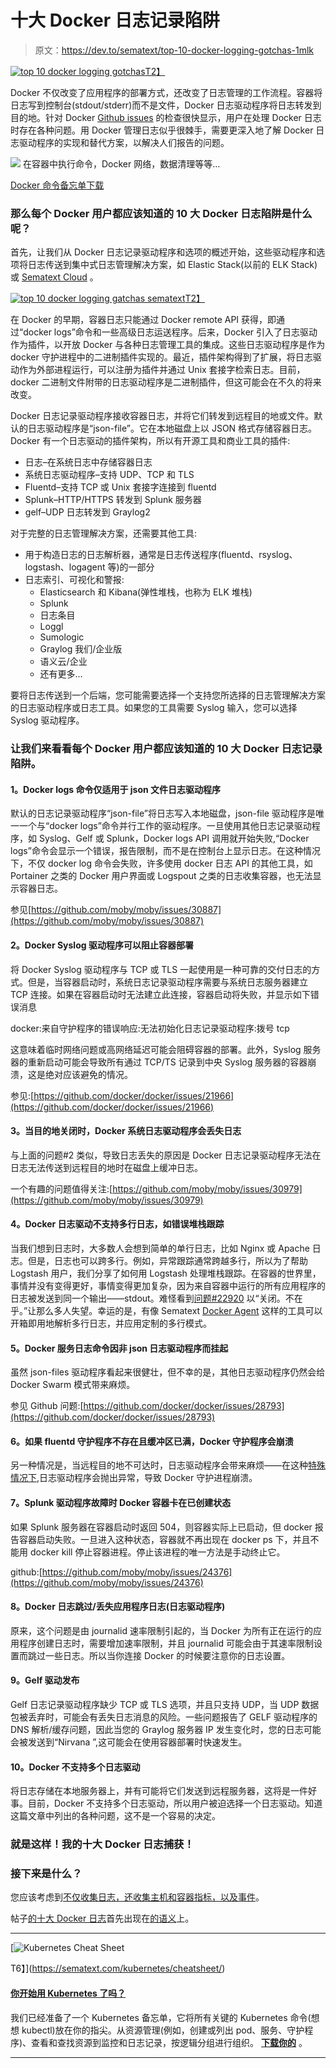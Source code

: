 # 十大 Docker 日志记录陷阱

> 原文：<https://dev.to/sematext/top-10-docker-logging-gotchas-1mlk>

[![top 10 docker logging gotchas](img/f00100683093d639224ab243aa60d469.png)T2】](https://res.cloudinary.com/practicaldev/image/fetch/s--OxNZdF8Z--/c_limit%2Cf_auto%2Cfl_progressive%2Cq_auto%2Cw_880/https://sematext.com/wp-content/uploads/2018/01/top-10-docker-logging-gotchas.jpg)

Docker 不仅改变了应用程序的部署方式，还改变了日志管理的工作流程。容器将日志写到控制台(stdout/stderr)而不是文件，Docker 日志驱动程序将日志转发到目的地。针对 Docker [Github issues](https://github.com/moby/moby/labels/area%2Flogging) 的检查很快显示，用户在处理 Docker 日志时存在各种问题。用 Docker 管理日志似乎很棘手，需要更深入地了解 Docker 日志驱动程序的实现和替代方案，以解决人们报告的问题。

[![](img/30d3ac347c43cdf9f2506b0418bbd7ae.png)](https://res.cloudinary.com/practicaldev/image/fetch/s--QkpkIsGv--/c_limit%2Cf_auto%2Cfl_progressive%2Cq_auto%2Cw_880/https://sematext.com/wp-content/uploads/2018/06/docker.svg) 在容器中执行命令，Docker 网络，数据清理等等…

[Docker 命令备忘单下载](https://sematext.com/docker-commands-cheat-sheet/?utm_medium=blogpost&utm_source=devto&utm_campaign=top-10-docker-logging-gotchas&utm_content=blog-docker-commands-cheatsheet)

### **那么每个 Docker 用户都应该知道的 10 大 Docker 日志陷阱是什么呢？**

首先，让我们从 Docker 日志记录驱动程序和选项的概述开始，这些驱动程序和选项将日志传送到集中式日志管理解决方案，如 Elastic Stack(以前的 ELK Stack)或 [Sematext Cloud](https://sematext.com/cloud/) 。

[![top 10 docker logging gatchas sematext](img/bb5b37fcc66f4b84c09aa46bfb2c1074.png)T2】](https://res.cloudinary.com/practicaldev/image/fetch/s--8AwvesWp--/c_limit%2Cf_auto%2Cfl_progressive%2Cq_auto%2Cw_880/https://sematext.com/wp-content/uploads/2018/01/top-10-docker-logging-gatchas-sematext.png)

在 Docker 的早期，容器日志只能通过 Docker remote API 获得，即通过“docker logs”命令和一些高级日志运送程序。后来，Docker 引入了日志驱动作为插件，以开放 Docker 与各种日志管理工具的集成。这些日志驱动程序是作为 docker 守护进程中的二进制插件实现的。最近，插件架构得到了扩展，将日志驱动作为外部进程运行，可以注册为插件并通过 Unix 套接字检索日志。目前，docker 二进制文件附带的日志驱动程序是二进制插件，但这可能会在不久的将来改变。

Docker 日志记录驱动程序接收容器日志，并将它们转发到远程目的地或文件。默认的日志驱动程序是“json-file”。它在本地磁盘上以 JSON 格式存储容器日志。Docker 有一个日志驱动的插件架构，所以有开源工具和商业工具的插件:

*   日志–在系统日志中存储容器日志
*   系统日志驱动程序–支持 UDP、TCP 和 TLS
*   Fluentd–支持 TCP 或 Unix 套接字连接到 fluentd
*   Splunk–HTTP/HTTPS 转发到 Splunk 服务器
*   gelf–UDP 日志转发到 Graylog2

对于完整的日志管理解决方案，还需要其他工具:

*   用于构造日志的日志解析器，通常是日志传送程序(fluentd、rsyslog、logstash、logagent 等)的一部分
*   日志索引、可视化和警报:
    *   Elasticsearch 和 Kibana(弹性堆栈，也称为 ELK 堆栈)
    *   Splunk
    *   日志条目
    *   Loggl
    *   Sumologic
    *   Graylog 我们/企业版
    *   语义云/企业
    *   还有更多…

要将日志传送到一个后端，您可能需要选择一个支持您所选择的日志管理解决方案的日志驱动程序或日志工具。如果您的工具需要 Syslog 输入，您可以选择 Syslog 驱动程序。

### 让我们来看看每个 Docker 用户都应该知道的 10 大 Docker 日志记录陷阱。

#### **1。Docker logs 命令仅适用于 json 文件日志驱动程序**

默认的日志记录驱动程序“json-file”将日志写入本地磁盘，json-file 驱动程序是唯一一个与“docker logs”命令并行工作的驱动程序。一旦使用其他日志记录驱动程序，如 Syslog、Gelf 或 Splunk，Docker logs API 调用就开始失败,“Docker logs”命令会显示一个错误，报告限制，而不是在控制台上显示日志。在这种情况下，不仅 docker log 命令会失败，许多使用 docker 日志 API 的其他工具，如 Portainer 之类的 Docker 用户界面或 Logspout 之类的日志收集容器，也无法显示容器日志。

参见[https://github.com/moby/moby/issues/30887](https://github.com/moby/moby/issues/30887)

#### **2。Docker Syslog 驱动程序可以阻止容器部署**

将 Docker Syslog 驱动程序与 TCP 或 TLS 一起使用是一种可靠的交付日志的方式。但是，当容器启动时，系统日志记录驱动程序需要与系统日志服务器建立 TCP 连接。如果在容器启动时无法建立此连接，容器启动将失败，并显示如下错误消息

docker:来自守护程序的错误响应:无法初始化日志记录驱动程序:拨号 tcp

这意味着临时网络问题或高网络延迟可能会阻碍容器的部署。此外，Syslog 服务器的重新启动可能会导致所有通过 TCP/TS 记录到中央 Syslog 服务器的容器崩溃，这是绝对应该避免的情况。

参见:[https://github.com/docker/docker/issues/21966](https://github.com/docker/docker/issues/21966)

#### **3。当目的地关闭时，Docker 系统日志驱动程序会丢失日志**

与上面的问题#2 类似，导致日志丢失的原因是 Docker 日志记录驱动程序无法在日志无法传送到远程目的地时在磁盘上缓冲日志。

一个有趣的问题值得关注:[https://github.com/moby/moby/issues/30979](https://github.com/moby/moby/issues/30979)

#### **4。Docker 日志驱动不支持多行日志，如错误堆栈跟踪**

当我们想到日志时，大多数人会想到简单的单行日志，比如 Nginx 或 Apache 日志。但是，日志也可以跨多行。例如，异常跟踪通常跨越多行，所以为了帮助 Logstash 用户，我们分享了如何用 Logstash 处理堆栈跟踪。在容器的世界里，事情并没有变得更好，事情变得更加复杂，因为来自容器中运行的所有应用程序的日志被发送到同一个输出——stdout。难怪看到[问题#22920](https://github.com/moby/moby/issues/22920) 以“关闭。不在乎。”让那么多人失望。幸运的是，有像 Sematext [Docker Agent](https://github.com/sematext/sematext-agent-docker) 这样的工具可以开箱即用地解析多行日志，并应用定制的多行模式。

#### **5。Docker 服务日志命令因非 json 日志驱动程序而挂起**

虽然 json-files 驱动程序看起来很健壮，但不幸的是，其他日志驱动程序仍然会给 Docker Swarm 模式带来麻烦。

参见 Github 问题:[https://github.com/docker/docker/issues/28793](https://github.com/docker/docker/issues/28793)

#### **6。如果 fluentd 守护程序不存在且缓冲区已满，Docker 守护程序会崩溃**

另一种情况是，当远程目的地不可达时，日志驱动程序会带来麻烦——在这种[特殊情况下](https://github.com/moby/moby/issues/32567),日志驱动程序会抛出异常，导致 Docker 守护进程崩溃。

#### **7。Splunk 驱动程序故障时 Docker 容器卡在已创建状态**

如果 Splunk 服务器在容器启动时返回 504，则容器实际上已启动，但 docker 报告容器启动失败。一旦进入这种状态，容器就不再出现在 docker ps 下，并且不能用 docker kill 停止容器进程。停止该进程的唯一方法是手动终止它。

github:[https://github.com/moby/moby/issues/24376](https://github.com/moby/moby/issues/24376)

#### **8。Docker 日志跳过/丢失应用程序日志(日志驱动程序)**

原来，这个问题是由 journalid 速率限制引起的，当 Docker 为所有正在运行的应用程序创建日志时，需要增加速率限制，并且 journalid 可能会由于其速率限制设置而跳过一些日志。所以当你连接 Docker 的时候要注意你的日志设置。

#### **9。Gelf 驱动发布**

Gelf 日志记录驱动程序缺少 TCP 或 TLS 选项，并且只支持 UDP，当 UDP 数据包被丢弃时，可能会有丢失日志消息的风险。一些问题报告了 GELF 驱动程序的 DNS 解析/缓存问题，因此当您的 Graylog 服务器 IP 发生变化时，您的日志可能会被发送到“Nirvana ”,这可能会在使用容器部署时快速发生。

#### **10。Docker 不支持多个日志驱动**

将日志存储在本地服务器上，并有可能将它们发送到远程服务器，这将是一件好事。目前，Docker 不支持多个日志驱动，所以用户被迫选择一个日志驱动。知道这篇文章中列出的各种问题，这不是一个容易的决定。

### **就是这样！我的十大 Docker 日志捕获！**

### 接下来是什么？

您应该考虑到[不仅收集日志，还收集主机和容器指标，以及事件](https://sematext.com/docker)。

帖子[的十大 Docker 日志](https://sematext.com/blog/top-10-docker-logging-gotchas/)首先出现在[的语义](https://sematext.com)上。

* * *

 [![Kubernetes Cheat Sheet](img/013cd5102fe572e01d24d71e957a2cd7.png "The Essential Kubernetes Cheat Sheet")

T6】](https://sematext.com/kubernetes/cheatsheet/)

#### [你开始用 Kubernetes 了吗？](https://sematext.com/kubernetes-cheat-sheet/)

我们已经准备了一个 Kubernetes 备忘单，它将所有关键的 Kubernetes 命令(想想 kubectl)放在你的指尖。从资源管理(例如，创建或列出 pod、服务、守护程序)、查看和查找资源到监控和日志记录，按逻辑分组进行组织。 [**下载你的**](https://sematext.com/kubernetes-cheat-sheet/) 。

* * *